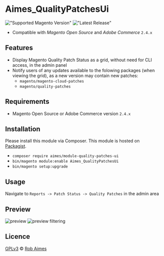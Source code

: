 # Aimes_QualityPatchesUi
!["Supported Magento Version"][magento-badge] !["Latest Release"][release-badge]

* Compatible with _Magento Open Source_ and _Adobe Commerce_ `2.4.x`

## Features
- Display Magento Quality Patch Status as a grid, without need for CLI access, in the admin panel
- Notify users of any updates available to the folowing packages (when viewing the grid), as a new version may contain new patches:
  - `magento/magento-cloud-patches`
  - `magento/quality-patches`

## Requirements
* Magento Open Source or Adobe Commerce version `2.4.x`

## Installation
Please install this module via Composer. This module is hosted on [Packagist][packagist].

* `composer require aimes/module-quality-patches-ui`
* `bin/magento module:enable Aimes_QualityPatchesUi`
* `bin/magento setup:upgrade`

## Usage
Navigate to `Reports -> Patch Status -> Quality Patches` in the admin area

## Preview
![preview](https://user-images.githubusercontent.com/4225347/222785352-a849b27d-2de0-4e4e-9db4-aac77cbd14de.png)
![preview filtering](https://user-images.githubusercontent.com/4225347/222785473-d04b9e5f-d965-4e3f-b4ff-e86756750fbe.png)


## Licence
[GPLv3][gpl] © [Rob Aimes][author]

[magento-badge]:https://img.shields.io/badge/magento-2.3.x%20%7C%202.4.x-orange.svg?logo=magento&style=for-the-badge
[release-badge]:https://img.shields.io/github/v/release/robaimes/module-quality-patches-ui
[packagist]:https://packagist.org/packages/aimes/module-quality-patches-ui
[gpl]:https://www.gnu.org/licenses/gpl-3.0.en.html
[author]:https://aimes.dev/
[composer-patches]:https://github.com/cweagans/composer-patches
